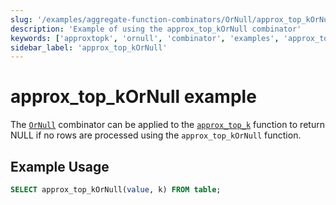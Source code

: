```yaml
---
slug: '/examples/aggregate-function-combinators/OrNull/approx_top_kOrNull'
description: 'Example of using the approx_top_kOrNull combinator'
keywords: ['approxtopk', 'ornull', 'combinator', 'examples', 'approx_top_kOrNull']
sidebar_label: 'approx_top_kOrNull'
---
```


# approx_top_kOrNull example

The [`OrNull`](/sql-reference/aggregate-functions/combinators#-ornull) combinator can be applied to the [`approx_top_k`](/sql-reference/aggregate-functions/reference/approxtopk) function to return NULL if no rows are processed using the `approx_top_kOrNull` function.

## Example Usage

```sql
SELECT approx_top_kOrNull(value, k) FROM table;
``` 